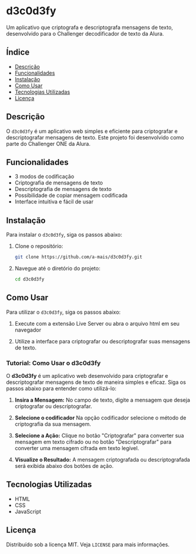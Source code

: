# d3c0d3fy

Um aplicativo que criptografa e descriptografa mensagens de texto, desenvolvido para o Challenger decodificador de texto da Alura.

## Índice
- [Descrição](#descrição)
- [Funcionalidades](#funcionalidades)
- [Instalação](#instalação)
- [Como Usar](#como-usar)
- [Tecnologias Utilizadas](#tecnologias-utilizadas)
- [Licença](#licença)

## Descrição
O `d3c0d3fy` é um aplicativo web simples e eficiente para criptografar e descriptografar mensagens de texto. Este projeto foi desenvolvido como parte do Challenger ONE da Alura.

## Funcionalidades
- 3 modos de codificação
- Criptografia de mensagens de texto
- Descriptografia de mensagens de texto
- Possibilidade de copiar mensagem codificada
- Interface intuitiva e fácil de usar

## Instalação
Para instalar o `d3c0d3fy`, siga os passos abaixo:

1. Clone o repositório:
    ```sh
    git clone https://github.com/a-mais/d3c0d3fy.git
    ```
2. Navegue até o diretório do projeto:
    ```sh
    cd d3c0d3fy
    ```

## Como Usar
Para utilizar o `d3c0d3fy`, siga os passos abaixo:

1. Execute com a extensão Live Server ou abra o arquivo html em seu navegador

2. Utilize a interface para criptografar ou descriptografar suas mensagens de texto.

### Tutorial: Como Usar o d3c0d3fy

O **d3c0d3fy** é um aplicativo web desenvolvido para criptografar e descriptografar mensagens de texto de maneira simples e eficaz. Siga os passos abaixo para entender como utilizá-lo:

1. **Insira a Mensagem:** No campo de texto, digite a mensagem que deseja criptografar ou descriptografar.

2. **Selecione o codificador** Na opção codificador selecione o método de criptografia da sua mensagem.

3. **Selecione a Ação:** Clique no botão "Criptografar" para converter sua mensagem em texto cifrado ou no botão "Descriptografar" para converter uma mensagem cifrada em texto legível.

4. **Visualize o Resultado:** A mensagem criptografada ou descriptografada será exibida abaixo dos botões de ação.

## Tecnologias Utilizadas
- HTML
- CSS
- JavaScript

## Licença
Distribuído sob a licença MIT. Veja `LICENSE` para mais informações.
